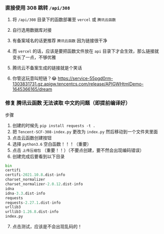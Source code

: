 ### 直接使用 308 跳转 `/api/308`

1. 将 `/api/308` 目录下的函数部署至 `vercel` 或 `腾讯云函数` 

2. 自行选用数据库对接

3. 有备案域名的话更推荐 `腾讯云函数` 因为链接很干净

4. 而 `vercel` 的话，应该是要把函数文件放在 `api` 目录下才会生效，那么链接就变长了一点，不够优雅

5. 腾讯云不备案生成的链接就是个笑话

6. 你管这玩意叫短链？😂 https://service-55pgd0rm-1303831731.gz.apigw.tencentcs.com/release/APIGWHtmlDemo-1645366165/dream 

### 修复 腾讯云函数 无法读取 中文的问题（即提前编译好）

步骤

1. 创建的时候先 `pip install requests -t .`
2. 把 `Tencent-SCF-308-index.py` 更改为 `index.py` 然后移动到一个文件夹里面
3. 点击云函数创建按钮
4. 选择 `python3.6` 空白函数！！！（重要）
5. 点击 `上传压缩包` （重要！！）（不要点创建，要不然会出现编码错误）
6. 创建完成后要看到以下目录
```python
bin
certifi
certifi-2021.10.8.dist-info
charset_normalizer
charset_normalizer-2.0.12.dist-info
idna
idna-3.3.dist-info
requests
requests-2.27.1.dist-info
urllib3
urllib3-1.26.8.dist-info
index.py
```
7. 点击测试，应该是不会出现乱码的！
